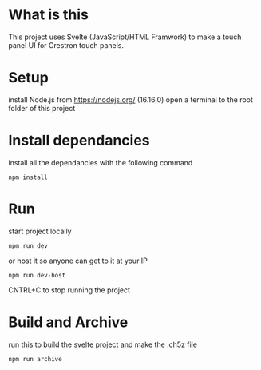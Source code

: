# What is this

This project uses Svelte (JavaScript/HTML Framwork) to make a touch panel UI for Crestron touch panels.


# Setup

install Node.js from https://nodejs.org/ (16.16.0)
open a terminal to the root folder of this project

# Install dependancies
install all the dependancies with the following command
```
npm install
```


# Run

start project locally
```
npm run dev
```
or host it so anyone can get to it at your IP
```
npm run dev-host
```
CNTRL+C to stop running the project


# Build and Archive

run this to build the svelte project and make the .ch5z file
```
npm run archive
```
